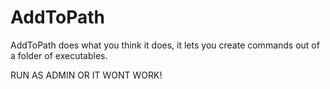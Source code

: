 # AddToPath
AddToPath does what you think it does, it lets you create commands out of a folder of executables.

RUN AS ADMIN OR IT WONT WORK!
